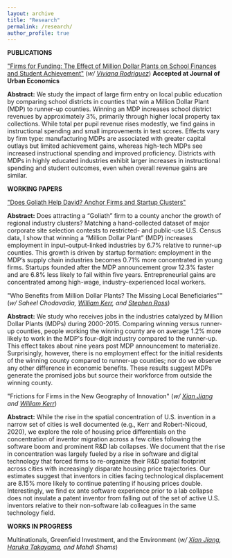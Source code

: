 ```yaml
---
layout: archive
title: "Research"
permalink: /research/
author_profile: true
---
```


**PUBLICATIONS**

["Firms for Funding: The Effect of Million Dollar Plants on School Finances and Student Achievement"](https://papers.ssrn.com/sol3/papers.cfm?abstract_id=4945702) (*w/ [Viviana Rodriguez](https://www.vivianarodriguez.com/)*) **Accepted at Journal of Urban Economics**

**Abstract:** We study the impact of large firm entry on local public education by comparing school districts in counties that win a Million Dollar Plant (MDP) to runner-up counties. Winning an MDP increases school district revenues by approximately 3%, primarily through higher local property tax collections. While total per pupil revenue rises modestly, we find gains in instructional spending and small improvements in test scores.  Effects vary by firm type: manufacturing MDPs are associated with greater capital outlays but limited achievement gains, whereas high-tech MDPs see increased instructional spending and improved proficiency. Districts with MDPs in highly educated industries exhibit larger increases in instructional spending and student outcomes, even when overall revenue gains are similar.

**WORKING PAPERS**

["Does Goliath Help David? Anchor Firms and Startup Clusters"](https://papers.ssrn.com/sol3/papers.cfm?abstract_id=3616337)

**Abstract:** Does attracting a “Goliath” firm to a county anchor the growth of regional industry clusters? Matching a hand-collected dataset of major corporate site selection contests to restricted- and public-use U.S. Census data, I show that winning a “Million Dollar Plant” (MDP) increases employment in input–output-linked industries by 6.7% relative to runner-up counties. This growth is driven by startup formation: employment in the MDP’s supply chain industries becomes 0.71% more concentrated in young firms. Startups founded after the MDP announcement grow 12.3% faster and are 6.8% less likely to fail within five years. Entrepreneurial gains are concentrated among high-wage, industry-experienced local workers.

"Who Benefits from Million Dollar Plants? The Missing Local Beneficiaries"" (*w/ Saheel Chodavadia, [William Kerr](https://www.hbs.edu/faculty/Pages/profile.aspx?facId=337265), and [Stephen Ross](https://econ.uconn.edu/ross/)*)

**Abstract:** We study who receives jobs in the industries catalyzed by Million Dollar Plants (MDPs) during 2000-2015. Comparing winning versus runner-up counties, people working the winning county are on average 1.2% more likely to work in the MDP's four-digit industry compared to the runner-up. This effect takes about nine years post MDP announcement to materialize. Surprisingly, however, there is no employment effect for the initial residents of the winning county compared to runner-up counties; nor do we observe any other difference in economic benefits. These results suggest MDPs generate the promised jobs but source their workforce from outside the winning county.

"Frictions for Firms in the New Geography of Innovation" (*w/ [Xian Jiang](https://www.xian-jiang.com/) and [William Kerr](https://www.hbs.edu/faculty/Pages/profile.aspx?facId=337265)*)

**Abstract:** While the rise in the spatial concentration of U.S. invention in a narrow set of cities is well documented (e.g., Kerr and Robert-Nicoud, 2020), we explore the role of housing price differentials on the concentration of inventor migration across a few cities following the software boom and prominent R&D lab collapses. We document that the rise in concentration was largely fueled by a rise in software and digital technology that forced firms to re-organize their R&D spatial footprint across cities with increasingly disparate housing price trajectories. Our estimates suggest that inventors in cities facing technological displacement are 8.15% more likely to continue patenting if housing prices double. Interestingly, we find ex ante software experience prior to a lab collapse does not insulate a patent inventor from falling out of the set of active U.S. inventors relative to their non-software lab colleagues in the same technology field.

**WORKS IN PROGRESS** 

Multinationals, Greenfield Investment, and the Environment (*w/ [Xian Jiang](https://www.xian-jiang.com/), [Haruka Takayama](https://sites.google.com/virginia.edu/haruka-takayama/home), and Mahdi Shams*)
